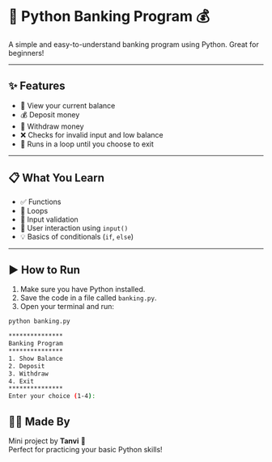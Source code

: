 # 🏦 Python Banking Program 💰

A simple and easy-to-understand banking program using Python. Great for beginners!

---

## ✨ Features

- 📌 View your current balance
- 💰 Deposit money
- 💸 Withdraw money
- ❌ Checks for invalid input and low balance
- 🔁 Runs in a loop until you choose to exit

---

## 📋 What You Learn

- ✅ Functions
- 🔄 Loops
- 🔎 Input validation
- 💬 User interaction using `input()`
- 💡 Basics of conditionals (`if`, `else`)

---

## ▶️ How to Run

1. Make sure you have Python installed.
2. Save the code in a file called `banking.py`.
3. Open your terminal and run:

```bash
python banking.py

***************
Banking Program
***************
1. Show Balance
2. Deposit
3. Withdraw
4. Exit
***************
Enter your choice (1-4):
```
## 🙋‍♀️ Made By

Mini project by **Tanvi** 🌸  
Perfect for practicing your basic Python skills!

